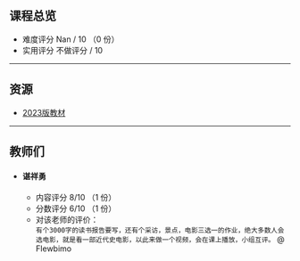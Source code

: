 ## 课程总览  
- 难度评分 Nan / 10 （0 份）  
- 实用评分 不做评分 / 10  

---

## 资源  
- [2023版教材](https://file.uhsea.com/2403/dfe28426c3447f9a839ca9e4c9cc73b4S2.pdf)  

---

## 教师们  
- #### 谌祥勇  
    - 内容评分 8/10 （1 份）  
    - 分数评分 6/10 （1 份）  
    - 对该老师的评价：  
        `
        有个3000字的读书报告要写，还有个采访，景点，电影三选一的作业，绝大多数人会选电影，就是看一部近代史电影，以此来做一个视频，会在课上播放，小组互评。
        `  @ Flewbimo
